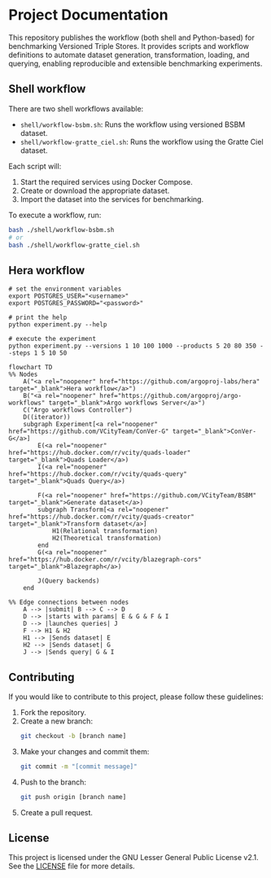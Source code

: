 # Project Documentation

This repository publishes the workflow (both shell and Python-based) for benchmarking Versioned Triple Stores. It provides scripts and workflow definitions to automate dataset generation, transformation, loading, and querying, enabling reproducible and extensible benchmarking experiments.

## Shell workflow

There are two shell workflows available:

- `shell/workflow-bsbm.sh`: Runs the workflow using versioned BSBM dataset.
- `shell/workflow-gratte_ciel.sh`: Runs the workflow using the Gratte Ciel dataset.

Each script will:
1. Start the required services using Docker Compose.
2. Create or download the appropriate dataset.
3. Import the dataset into the services for benchmarking.

To execute a workflow, run:
```sh
bash ./shell/workflow-bsbm.sh
# or
bash ./shell/workflow-gratte_ciel.sh
```

## Hera workflow
    
```shell
# set the environment variables
export POSTGRES_USER="<username>" 
export POSTGRES_PASSWORD="<password>"

# print the help
python experiment.py --help

# execute the experiment
python experiment.py --versions 1 10 100 1000 --products 5 20 80 350 --steps 1 5 10 50
```

```mermaid
flowchart TD
%% Nodes
    A("<a rel="noopener" href="https://github.com/argoproj-labs/hera" target="_blank">Hera workflow</a>")
    B("<a rel="noopener" href="https://github.com/argoproj/argo-workflows" target="_blank">Argo workflows Server</a>")
    C("Argo workflows Controller")
    D((iterator))
    subgraph Experiment[<a rel="noopener" href="https://github.com/VCityTeam/ConVer-G" target="_blank">ConVer-G</a>]
        E(<a rel="noopener" href="https://hub.docker.com/r/vcity/quads-loader" target="_blank">Quads Loader</a>)
        I(<a rel="noopener" href="https://hub.docker.com/r/vcity/quads-query" target="_blank">Quads Query</a>)
        
        F(<a rel="noopener" href="https://github.com/VCityTeam/BSBM" target="_blank">Generate dataset</a>)
        subgraph Transform[<a rel="noopener" href="https://hub.docker.com/r/vcity/quads-creator" target="_blank">Transform dataset</a>]
            H1(Relational transformation)
            H2(Theoretical transformation)
        end
        G(<a rel="noopener" href="https://hub.docker.com/r/vcity/blazegraph-cors" target="_blank">Blazegraph</a>)

        J(Query backends)
    end

%% Edge connections between nodes
    A --> |submit| B --> C --> D
    D --> |starts with params| E & G & F & I
    D --> |launches queries| J
    F --> H1 & H2 
    H1 --> |Sends dataset| E
    H2 --> |Sends dataset| G
    J --> |Sends query| G & I
```

## Contributing
If you would like to contribute to this project, please follow these guidelines:
1. Fork the repository.
2. Create a new branch:
    ```sh
    git checkout -b [branch name]
    ```
3. Make your changes and commit them:
    ```sh
    git commit -m "[commit message]"
    ```
4. Push to the branch:
    ```sh
    git push origin [branch name]
    ```
5. Create a pull request.

## License
This project is licensed under the GNU Lesser General Public License v2.1. See the [LICENSE](LICENSE) file for more details.
